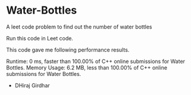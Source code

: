 # Water-Bottles
A leet code problem to find out the number of water bottles

Run this code in Leet code.

This code gave me following performance results.

Runtime: 0 ms, faster than 100.00% of C++ online submissions for Water Bottles.
Memory Usage: 6.2 MB, less than 100.00% of C++ online submissions for Water Bottles.

- DHiraj Girdhar
